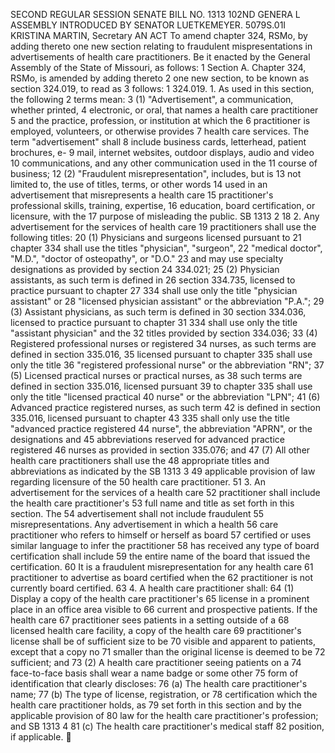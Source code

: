 SECOND REGULAR SESSION
SENATE BILL NO. 1313
102ND GENERA L ASSEMBLY
INTRODUCED BY SENATOR LUETKEMEYER.
5079S.01I KRISTINA MARTIN, Secretary
AN ACT
To amend chapter 324, RSMo, by adding thereto one new section relating to fraudulent
mispresentations in advertisements of health care practitioners.
Be it enacted by the General Assembly of the State of Missouri, as follows:
1 Section A. Chapter 324, RSMo, is amended by adding thereto
2 one new section, to be known as section 324.019, to read as
3 follows:
1 324.019. 1. As used in this section, the following
2 terms mean:
3 (1) "Advertisement", a communication, whether printed,
4 electronic, or oral, that names a health care practitioner
5 and the practice, profession, or institution at which the
6 practitioner is employed, volunteers, or otherwise provides
7 health care services. The term "advertisement" shall
8 include business cards, letterhead, patient brochures, e-
9 mail, internet websites, outdoor displays, audio and video
10 communications, and any other communication used in the
11 course of business;
12 (2) "Fraudulent misrepresentation", includes, but is
13 not limited to, the use of titles, terms, or other words
14 used in an advertisement that misrepresents a health care
15 practitioner's professional skills, training, expertise,
16 education, board certification, or licensure, with the
17 purpose of misleading the public.
SB 1313 2
18 2. Any advertisement for the services of health care
19 practitioners shall use the following titles:
20 (1) Physicians and surgeons licensed pursuant to
21 chapter 334 shall use the titles "physician", "surgeon",
22 "medical doctor", "M.D.", "doctor of osteopathy", or "D.O."
23 and may use specialty designations as provided by section
24 334.021;
25 (2) Physician assistants, as such term is defined in
26 section 334.735, licensed to practice pursuant to chapter
27 334 shall use only the title "physician assistant" or
28 "licensed physician assistant" or the abbreviation "P.A.";
29 (3) Assistant physicians, as such term is defined in
30 section 334.036, licensed to practice pursuant to chapter
31 334 shall use only the title "assistant physician" and the
32 titles provided by section 334.036;
33 (4) Registered professional nurses or registered
34 nurses, as such terms are defined in section 335.016,
35 licensed pursuant to chapter 335 shall use only the title
36 "registered professional nurse" or the abbreviation "RN";
37 (5) Licensed practical nurses or practical nurses, as
38 such terms are defined in section 335.016, licensed pursuant
39 to chapter 335 shall use only the title "licensed practical
40 nurse" or the abbreviation "LPN";
41 (6) Advanced practice registered nurses, as such term
42 is defined in section 335.016, licensed pursuant to chapter
43 335 shall only use the title "advanced practice registered
44 nurse", the abbreviation "APRN", or the designations and
45 abbreviations reserved for advanced practice registered
46 nurses as provided in section 335.076; and
47 (7) All other health care practitioners shall use the
48 appropriate titles and abbreviations as indicated by the
SB 1313 3
49 applicable provision of law regarding licensure of the
50 health care practitioner.
51 3. An advertisement for the services of a health care
52 practitioner shall include the health care practitioner's
53 full name and title as set forth in this section. The
54 advertisement shall not include fraudulent
55 misrepresentations. Any advertisement in which a health
56 care practitioner who refers to himself or herself as board
57 certified or uses similar language to infer the practitioner
58 has received any type of board certification shall include
59 the entire name of the board that issued the certification.
60 It is a fraudulent misrepresentation for any health care
61 practitioner to advertise as board certified when the
62 practitioner is not currently board certified.
63 4. A health care practitioner shall:
64 (1) Display a copy of the health care practitioner's
65 license in a prominent place in an office area visible to
66 current and prospective patients. If the health care
67 practitioner sees patients in a setting outside of a
68 licensed health care facility, a copy of the health care
69 practitioner's license shall be of sufficient size to be
70 visible and apparent to patients, except that a copy no
71 smaller than the original license is deemed to be
72 sufficient; and
73 (2) A health care practitioner seeing patients on a
74 face-to-face basis shall wear a name badge or some other
75 form of identification that clearly discloses:
76 (a) The health care practitioner's name;
77 (b) The type of license, registration, or
78 certification which the health care practitioner holds, as
79 set forth in this section and by the applicable provision of
80 law for the health care practitioner's profession; and
SB 1313 4
81 (c) The health care practitioner's medical staff
82 position, if applicable.
